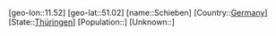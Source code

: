 ﻿---
location: [51.02,11.52]
type: City
tags:
- geo/City


SpocWebEntityId: 34012
isDeleted: false
confidential: public

---
[geo-lon::11.52]
[geo-lat::51.02]
[name::Schieben]
[Country::[Germany](geo/Continent/Europe/Germany.md)]
[State::[Thüringen](geo/Continent/Europe/Germany/Th%C3%BCringen.md)]
[Population::]
[Unknown::]

